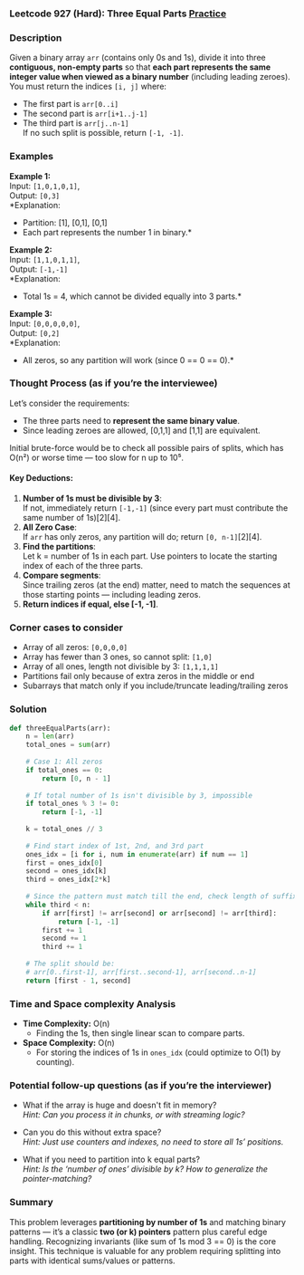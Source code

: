 ### Leetcode 927 (Hard): Three Equal Parts [Practice](https://leetcode.com/problems/three-equal-parts)

### Description  
Given a binary array `arr` (contains only 0s and 1s), divide it into three **contiguous, non-empty parts** so that **each part represents the same integer value when viewed as a binary number** (including leading zeroes).  
You must return the indices `[i, j]` where:
- The first part is `arr[0..i]`
- The second part is `arr[i+1..j-1]`
- The third part is `arr[j..n-1]`  
If no such split is possible, return `[-1, -1]`.

### Examples  

**Example 1:**  
Input: `[1,0,1,0,1]`,  
Output: `[0,3]`  
*Explanation:  
- Partition: [1], [0,1], [0,1]  
- Each part represents the number 1 in binary.*

**Example 2:**  
Input: `[1,1,0,1,1]`,  
Output: `[-1,-1]`  
*Explanation:  
- Total 1s = 4, which cannot be divided equally into 3 parts.*

**Example 3:**  
Input: `[0,0,0,0,0]`,  
Output: `[0,2]`  
*Explanation:  
- All zeros, so any partition will work (since 0 == 0 == 0).*

### Thought Process (as if you’re the interviewee)  
Let’s consider the requirements:
- The three parts need to **represent the same binary value**.
- Since leading zeroes are allowed, [0,1,1] and [1,1] are equivalent.
  
Initial brute-force would be to check all possible pairs of splits, which has O(n²) or worse time — too slow for n up to 10⁵.

#### Key Deductions:
1. **Number of 1s must be divisible by 3**:  
   If not, immediately return `[-1,-1]` (since every part must contribute the same number of 1s)[2][4].
2. **All Zero Case**:  
   If `arr` has only zeros, any partition will do; return `[0, n-1]`[2][4].
3. **Find the partitions**:  
   Let k = number of 1s in each part. Use pointers to locate the starting index of each of the three parts.
4. **Compare segments**:  
   Since trailing zeros (at the end) matter, need to match the sequences at those starting points — including leading zeros.
5. **Return indices if equal, else [-1, -1]**.

### Corner cases to consider  
- Array of all zeros: `[0,0,0,0]`
- Array has fewer than 3 ones, so cannot split: `[1,0]`
- Array of all ones, length not divisible by 3: `[1,1,1,1]`
- Partitions fail only because of extra zeros in the middle or end
- Subarrays that match only if you include/truncate leading/trailing zeros

### Solution

```python
def threeEqualParts(arr):
    n = len(arr)
    total_ones = sum(arr)
    
    # Case 1: All zeros
    if total_ones == 0:
        return [0, n - 1]
    
    # If total number of 1s isn't divisible by 3, impossible
    if total_ones % 3 != 0:
        return [-1, -1]
    
    k = total_ones // 3
    
    # Find start index of 1st, 2nd, and 3rd part
    ones_idx = [i for i, num in enumerate(arr) if num == 1]
    first = ones_idx[0]
    second = ones_idx[k]
    third = ones_idx[2*k]
    
    # Since the pattern must match till the end, check length of suffix
    while third < n:
        if arr[first] != arr[second] or arr[second] != arr[third]:
            return [-1, -1]
        first += 1
        second += 1
        third += 1
    
    # The split should be:
    # arr[0..first-1], arr[first..second-1], arr[second..n-1]
    return [first - 1, second]

```

### Time and Space complexity Analysis  

- **Time Complexity:** O(n)  
  - Finding the 1s, then single linear scan to compare parts.
- **Space Complexity:** O(n)  
  - For storing the indices of 1s in `ones_idx` (could optimize to O(1) by counting).

### Potential follow-up questions (as if you’re the interviewer)  

- What if the array is huge and doesn't fit in memory?  
  *Hint: Can you process it in chunks, or with streaming logic?*

- Can you do this without extra space?  
  *Hint: Just use counters and indexes, no need to store all 1s’ positions.*

- What if you need to partition into k equal parts?  
  *Hint: Is the ‘number of ones’ divisible by k? How to generalize the pointer-matching?*

### Summary
This problem leverages **partitioning by number of 1s** and matching binary patterns — it’s a classic **two (or k) pointers** pattern plus careful edge handling. Recognizing invariants (like sum of 1s mod 3 == 0) is the core insight. This technique is valuable for any problem requiring splitting into parts with identical sums/values or patterns.